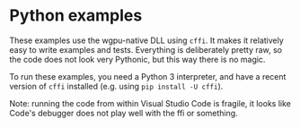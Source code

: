 # Python examples

These examples use the wgpu-native DLL using `cffi`. It makes it
relatively easy to write examples and tests. Everything is deliberately
pretty raw, so the code does not look very Pythonic, but this way there
is no magic.

To run these examples, you need a Python 3 interpreter, and have a recent version of `cffi` installed (e.g. using `pip install -U cffi`).

Note: running the code from within Visual Studio Code is fragile, it looks like Code's debugger does not play well with the ffi or something.
